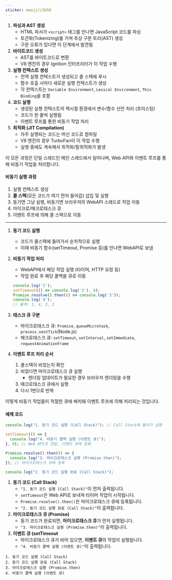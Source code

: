 ```yaml
---
sticker: emoji//2b50
---
```


1. **파싱과 AST 생성**
	- HTML 파서가 `<script>` 태그를 만나면 JavaScript 코드를 파싱
	- 토큰화(Tokenizing)를 거쳐 추상 구문 트리(AST) 생성
	- 구문 오류가 있다면 이 단계에서 발견됨
2. **바이트코드 생성**
	- AST를 바이트코드로 변환
	- V8 엔진의 경우 Ignition 인터프리터가 이 작업 수행
3. **실행 컨텍스트 생성**
	- 전역 실행 컨텍스트가 생성되고 콜 스택에 푸시
	- 함수 호출 시마다 새로운 실행 컨텍스트가 생성
	- 각 컨텍스트는 `Variable Environment`, `Lexical Environment`, `This Binding`을 포함
4. **코드 실행**
	- 생성된 실행 컨텍스트의 렉시컬 환경에서 변수/함수 선언 처리 (호이스팅)
	- 코드가 한 줄씩 실행됨
	- 이벤트 루프를 통한 비동기 작업 처리
5. **최적화 (JIT Compilation)**
	- 자주 실행되는 코드는 머신 코드로 컴파일
	- V8 엔진의 경우 TurboFan이 이 작업 수행
	- 실행 중에도 계속해서 최적화/탈최적화가 발생

이 모든 과정은 단일 스레드인 메인 스레드에서 일어나며, Web API와 이벤트 루프를 통해 비동기 작업을 처리합니다.
#### 비동기 실행 과정
1. 실행 컨텍스트 생성 
2. **콜 스택**(모든 코드가 여기 먼저 들어감) 삽입 및 실행
3. 동기면 그냥 실행, 비동기면 브라우저의 WebAPI 스레드로 작업 이동
4. 마이크로/매크로태스크 큐
5. 이벤트 루프에 의해 콜 스택으로 이동

---

1. **동기 코드 실행**
   - 코드가 콜스택에 들어가서 순차적으로 실행
   - 이때 비동기 함수(setTimeout, Promise 등)를 만나면 WebAPI로 보냄

2. **비동기 작업 처리**
   - WebAPI에서 해당 작업 실행 (타이머, HTTP 요청 등)
   - 작업 완료 후 해당 콜백을 큐로 이동
   ```javascript
   console.log('1');
   setTimeout(() => console.log('2'), 0);
   Promise.resolve().then(() => console.log('3'));
   console.log('4');
   // 출력: 1, 4, 3, 2
   ```

3. **태스크 큐 구분**
   - 마이크로태스크 큐: `Promise`, `queueMicrotask`, `process.nextTick`(Node.js)
   - 매크로태스크 큐: `setTimeout`, `setInterval`, `setImmediate`, `requestAnimationFrame`

4. **이벤트 루프 처리 순서**
   1. 콜스택이 비었는지 확인
   2. 비었다면 마이크로태스크 큐 실행
      - 렌더링 업데이트가 필요한 경우 브라우저 렌더링을 수행
   3. 매크로태스크 큐에서 실행
   4. 다시 1번으로 반복

이렇게 비동기 작업들이 적절한 큐에 배치돼 이벤트 루프에 의해 처리되는 것입니다.
#### 예제 코드

```jsx
console.log("1. 동기 코드 실행 (Call Stack)"); // Call Stack에 들어가 실행

setTimeout(() => {
  console.log("4. 비동기 콜백 실행 (이벤트 큐)");
}, 0); // Web API로 전달, 이벤트 큐에 등록

Promise.resolve().then(() => {
  console.log("3. 마이크로태스크 실행 (Promise.then)");
}); // 마이크로태스크 큐에 등록

console.log("2. 동기 코드 실행 완료 (Call Stack)");

```

1. **동기 코드 (Call Stack)**
    - `"1. 동기 코드 실행 (Call Stack)"`이 먼저 출력됩니다.
    - `setTimeout`은 Web API로 보내져 타이머 작업이 시작됩니다.
    - `Promise.resolve().then()`은 마이크로태스크 큐에 등록됩니다.
    - `"2. 동기 코드 실행 완료 (Call Stack)"`이 출력됩니다.
2. **마이크로태스크 큐 (Promise)**
    - 동기 코드가 완료되면, **마이크로태스크 큐**가 먼저 실행됩니다.
    - `"3. 마이크로태스크 실행 (Promise.then)"`이 출력됩니다.
3. **이벤트 큐 (setTimeout**
    - 마이크로태스크 큐가 비어 있으면, **이벤트 큐**의 작업이 실행됩니다.
    - `"4. 비동기 콜백 실행 (이벤트 큐)"`이 출력됩니다.

```
1. 동기 코드 실행 (Call Stack)
2. 동기 코드 실행 완료 (Call Stack)
3. 마이크로태스크 실행 (Promise.then)
4. 비동기 콜백 실행 (이벤트 큐)
```